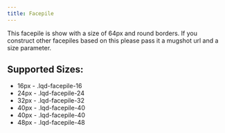 ```yaml
---
title: Facepile
---
```


This facepile is show with a size of 64px and round borders. If you construct other facepiles based on this please pass it a mugshot url and a size parameter.

## Supported Sizes:

* 16px - .lqd-facepile-16
* 24px - .lqd-facepile-24
* 32px - .lqd-facepile-32
* 40px - .lqd-facepile-40
* 40px - .lqd-facepile-40
* 48px - .lqd-facepile-48
